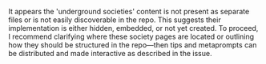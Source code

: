 It appears the 'underground societies' content is not present as separate files or is not easily discoverable in the repo. This suggests their implementation is either hidden, embedded, or not yet created. To proceed, I recommend clarifying where these society pages are located or outlining how they should be structured in the repo—then tips and metaprompts can be distributed and made interactive as described in the issue.